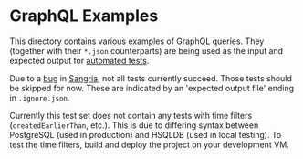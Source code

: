 GraphQL Examples
================

This directory contains various examples of GraphQL queries. They (together with their `*.json` counterparts) are being used as the input and expected output for [automated tests](../../scala/nl.knaw.dans.easy.properties/server).

Due to a [bug](https://github.com/sangria-graphql/sangria/issues/470) in [Sangria](https://github.com/sangria-graphql/sangria), not all tests currently succeed. Those tests should be skipped for now. These are indicated by an 'expected output file' ending in `.ignore.json`.

Currently this test set does not contain any tests with time filters (`createdEarlierThan`, etc.). This is due to differing syntax between PostgreSQL (used in production) and HSQLDB (used in local testing). To test the time filters, build and deploy the project on your development VM.

